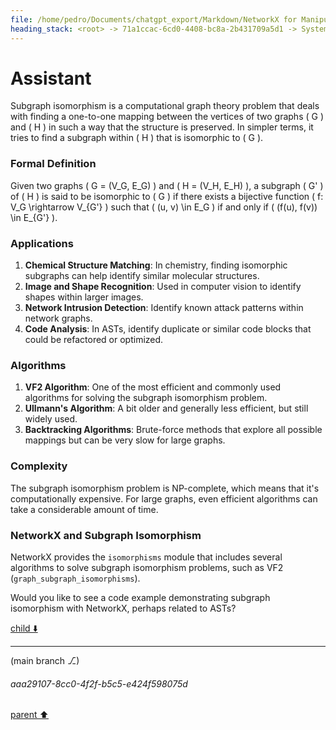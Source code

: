 ```yaml
---
file: /home/pedro/Documents/chatgpt_export/Markdown/NetworkX for Manipulating ASTs.md
heading_stack: <root> -> 71a1ccac-6cd0-4408-bc8a-2b431709a5d1 -> System -> 1dad7dfb-bea4-4abe-9d4a-6ce3af566faa -> System -> aaa28000-9b67-40c0-adba-594fac31b5cd -> User -> 470ac03f-1ee2-40df-9d83-ca0d9770fcde -> Assistant -> Representing ASTs as Graphs -> Operations -> 1. Transforming AST to NetworkX Graph -> 2. Analyzing and Manipulating -> 3. Transforming NetworkX Graph back to AST -> Advantages -> Caveats -> aaa2a60d-5686-41b9-b7fb-d8df3cc4f04c -> User -> 327b3201-45d7-486b-92a0-a30e90f9ea7b -> Assistant -> Operations Made Easier by NetworkX -> Alternative Libraries and Data Structures -> aaa20456-db56-4cf6-816c-cb073fe52d98 -> User -> 754fbcfa-654b-4ebd-a4f9-6a5906b4fa7a -> Assistant -> Applications in AST Manipulation -> Workflow with ASTs -> Considerations -> aaa22415-a6b1-4c7f-a115-839b15532cee -> User -> f640d2ca-5869-4792-909c-68b7071c6e82 -> Assistant
---
```

# Assistant

Subgraph isomorphism is a computational graph theory problem that deals with finding a one-to-one mapping between the vertices of two graphs \( G \) and \( H \) in such a way that the structure is preserved. In simpler terms, it tries to find a subgraph within \( H \) that is isomorphic to \( G \).

### Formal Definition
Given two graphs \( G = (V_G, E_G) \) and \( H = (V_H, E_H) \), a subgraph \( G' \) of \( H \) is said to be isomorphic to \( G \) if there exists a bijective function \( f: V_G \rightarrow V_{G'} \) such that \( (u, v) \in E_G \) if and only if \( (f(u), f(v)) \in E_{G'} \).

### Applications

1. **Chemical Structure Matching**: In chemistry, finding isomorphic subgraphs can help identify similar molecular structures.
2. **Image and Shape Recognition**: Used in computer vision to identify shapes within larger images.
3. **Network Intrusion Detection**: Identify known attack patterns within network graphs.
4. **Code Analysis**: In ASTs, identify duplicate or similar code blocks that could be refactored or optimized.

### Algorithms

1. **VF2 Algorithm**: One of the most efficient and commonly used algorithms for solving the subgraph isomorphism problem.
2. **Ullmann's Algorithm**: A bit older and generally less efficient, but still widely used.
3. **Backtracking Algorithms**: Brute-force methods that explore all possible mappings but can be very slow for large graphs.

### Complexity

The subgraph isomorphism problem is NP-complete, which means that it's computationally expensive. For large graphs, even efficient algorithms can take a considerable amount of time.

### NetworkX and Subgraph Isomorphism

NetworkX provides the `isomorphisms` module that includes several algorithms to solve subgraph isomorphism problems, such as VF2 (`graph_subgraph_isomorphisms`).

Would you like to see a code example demonstrating subgraph isomorphism with NetworkX, perhaps related to ASTs?

[child ⬇️](#aaa29107-8cc0-4f2f-b5c5-e424f598075d)

---

(main branch ⎇)
###### aaa29107-8cc0-4f2f-b5c5-e424f598075d
[parent ⬆️](#f640d2ca-5869-4792-909c-68b7071c6e82)
